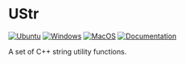 # UStr

[![Ubuntu](https://github.com/Galfurian/cpp_string_utils/actions/workflows/ubuntu.yml/badge.svg)](https://github.com/Galfurian/cpp_string_utils/actions/workflows/ubuntu.yml)
[![Windows](https://github.com/Galfurian/cpp_string_utils/actions/workflows/windows.yml/badge.svg)](https://github.com/Galfurian/cpp_string_utils/actions/workflows/windows.yml)
[![MacOS](https://github.com/Galfurian/cpp_string_utils/actions/workflows/macos.yml/badge.svg)](https://github.com/Galfurian/cpp_string_utils/actions/workflows/macos.yml)
[![Documentation](https://github.com/Galfurian/cpp_string_utils/actions/workflows/documentation.yml/badge.svg)](https://github.com/Galfurian/cpp_string_utils/actions/workflows/documentation.yml)

A set of C++ string utility functions.
